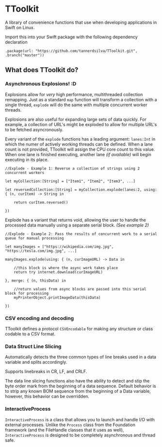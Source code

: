 # TToolkit

A library of convenience functions that use when developing applications in Swift on Linux.

Import this into your Swift package with the following dependency declaration

`.package(url: "https://github.com/tannerdsilva/TToolkit.git", .branch("master"))`

## What does TToolkit do?

### Asynchronous Explosions! :D

Explosions allow for *very* high performance, multithreaded collection remapping. Just as a standard `map` function will transform a collection with a single thread, `explode` will do the same with multiple concurrent worker threads.

Explosions are also useful for expanding large sets of data quickly. For example, a collection of URL's might be exploded to allow for multiple URL's to be fetched asyncronously.

Every variant of the `explode` functions has a leading argument: `lanes:Int` in which the numer of actively working threads can be defined. When a lane count is not provided, TToolkit will assign the CPU core count to this value. When one lane is finished executing, another lane _(if available)_ will begin executing in its place.

```
//Explode - Example 1: Reverse a collection of strings using 2 concurrent workers

let myCollection:[String] = ["Item1", "Item2", "Item3", ...]

let reversedCollection:[String] = myCollection.explode(lanes:2, using: { (n, curItem) -> String in

	return curItem.reversed()
	
})

```

Explode has a variant that returns void, allowing the user to handle the processed data manually using a separate serial block. _(See example 2)_

```
//Explode - Example 2: Pass the results of concurrent work to a serial queue for manual processing

let manyImages = ["https://wikipedia.com/img.jpg", "https://tesla.com/img.jpg", ...]

manyImages.explode(using: { (n, curImageURL) -> Data in

	//this block is where the async work takes place
	return try internet.download(curImageURL)
	
}, merge: { (n, thisData) in

	//return values from async blocks are passed into this serial block for processing
	myPrinterObject.printImageData(thisData)
	
})
```

### CSV encoding and decoding

TToolkit defines a protocol `CSVEncodable` for making any structure or class codable to a CSV format.

### Data Struct Line Slicing

Automatically detects the three common types of line breaks used in a data variable and splits accordingly.

Supports linebreaks in CR, LF, and CRLF.

The data line slicing functions also have the ability to detect and stip the byte order mark from the beginning of a data sequence. Default behavior is to strip any known BOM sequence from the beginning of a Data variable, however, this behavior can be overridden.

### InteractiveProcess

`InteractiveProcess` is a class that allows you to launch and handle I/O with external processes. Unlike the `Process` class from the Foundation framework (and the FileHandle classes that it uses as well), `InteractiveProcess` is designed to be completely asynchronous and thread safe.
